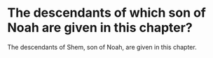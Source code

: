 # The descendants of which son of Noah are given in this chapter?

The descendants of Shem, son of Noah, are given in this chapter.
